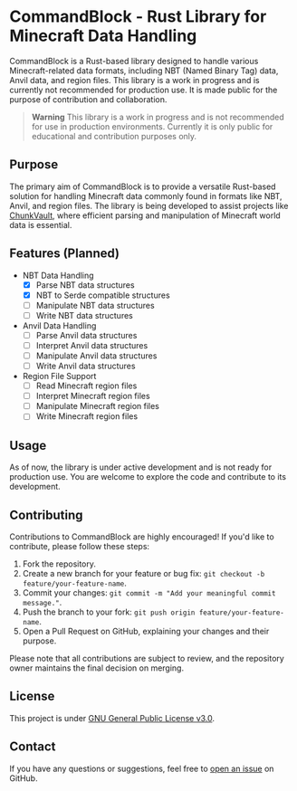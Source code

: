 # CommandBlock - Rust Library for Minecraft Data Handling

CommandBlock is a Rust-based library designed to handle various Minecraft-related data formats, including NBT (Named Binary Tag) data, Anvil data, and region files. This library is a work in progress and is currently not recommended for production use. It is made public for the purpose of contribution and collaboration.

> **Warning**
> This library is a work in progress and is not recommended for use in production environments. Currently it is only public for educational and contribution purposes only.

## Purpose

The primary aim of CommandBlock is to provide a versatile Rust-based solution for handling Minecraft data commonly found in formats like NBT, Anvil, and region files. The library is being developed to assist projects like [ChunkVault](https://chunkvault.com), where efficient parsing and manipulation of Minecraft world data is essential.

## Features (Planned)

- NBT Data Handling
    - [x] Parse NBT data structures
    - [x] NBT to Serde compatible structures
    - [ ] Manipulate NBT data structures
    - [ ] Write NBT data structures
- Anvil Data Handling
    - [ ] Parse Anvil data structures
    - [ ] Interpret Anvil data structures
    - [ ] Manipulate Anvil data structures
    - [ ] Write Anvil data structures
- Region File Support
    - [ ] Read Minecraft region files
    - [ ] Interpret Minecraft region files
    - [ ] Manipulate Minecraft region files
    - [ ] Write Minecraft region files

## Usage

As of now, the library is under active development and is not ready for production use. You are welcome to explore the code and contribute to its development.

## Contributing

Contributions to CommandBlock are highly encouraged! If you'd like to contribute, please follow these steps:

1. Fork the repository.
2. Create a new branch for your feature or bug fix: `git checkout -b feature/your-feature-name`.
3. Commit your changes: `git commit -m "Add your meaningful commit message."`.
4. Push the branch to your fork: `git push origin feature/your-feature-name`.
5. Open a Pull Request on GitHub, explaining your changes and their purpose.

Please note that all contributions are subject to review, and the repository owner maintains the final decision on merging.

## License

This project is under [GNU General Public License v3.0](LICENSE.txt).

## Contact

If you have any questions or suggestions, feel free to [open an issue](https://github.com/Valink-Solutions/CommandBlock/issues) on GitHub.
